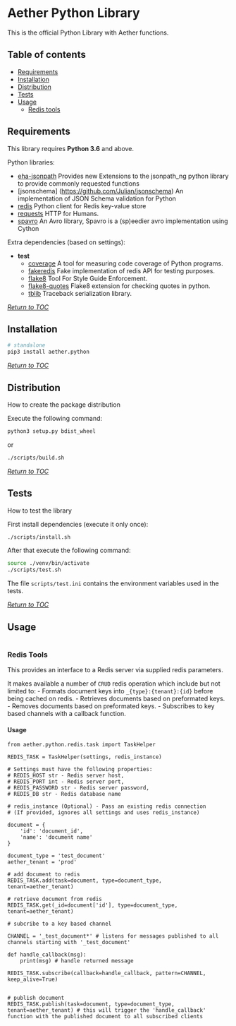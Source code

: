 # Aether Python Library

This is the official Python Library with Aether functions.

## Table of contents

- [Requirements](#requirements)
- [Installation](#installation)
- [Distribution](#distribution)
- [Tests](#tests)
- [Usage](#usage)
  - [Redis tools](#redis_tools)


## Requirements

This library requires **Python 3.6** and above.

Python libraries:

- [eha-jsonpath](https://github.com/eHealthAfrica/jsonpath-extensions/)
  Provides new Extensions to the jsonpath_ng python library to provide commonly requested functions
- [jsonschema] (https://github.com/Julian/jsonschema)
  An implementation of JSON Schema validation for Python
- [redis](https://github.com/andymccurdy/redis-py)
  Python client for Redis key-value store
- [requests](https://2.python-requests.org//en/master/)
  HTTP for Humans.
- [spavro](http://github.com/pluralsight/spavro)
  An Avro library, Spavro is a (sp)eedier avro implementation using Cython

Extra dependencies (based on settings):

- **test**
  - [coverage](https://coverage.readthedocs.io/)
    A tool for measuring code coverage of Python programs.
  - [fakeredis](https://github.com/jamesls/fakeredis)
    Fake implementation of redis API for testing purposes.
  - [flake8](http://flake8.pycqa.org/en/latest/)
    Tool For Style Guide Enforcement.
  - [flake8-quotes](https://github.com/zheller/flake8-quotes)
    Flake8 extension for checking quotes in python.
  - [tblib](https://github.com/ionelmc/python-tblib)
    Traceback serialization library.

*[Return to TOC](#table-of-contents)*


## Installation

```bash
# standalone
pip3 install aether.python
```

*[Return to TOC](#table-of-contents)*


## Distribution

How to create the package distribution

Execute the following command:

```bash
python3 setup.py bdist_wheel
```

or

```bash
./scripts/build.sh
```

*[Return to TOC](#table-of-contents)*


## Tests

How to test the library

First install dependencies (execute it only once):

```bash
./scripts/install.sh
```

After that execute the following command:

```bash
source ./venv/bin/activate
./scripts/test.sh
```

The file `scripts/test.ini` contains the environment variables used in the tests.

*[Return to TOC](#table-of-contents)*


## Usage

```

```

### Redis Tools
This provides an interface to a Redis server via supplied redis parameters.

It makes available a number of `CRUD` redis operation which include but not limited to:
    - Formats document keys into `_{type}:{tenant}:{id}` before being cached on redis.
    - Retrieves documents based on preformated keys.
    - Removes documents based on preformated keys.
    - Subscribes to key based channels with a callback function.

#### Usage

```
from aether.python.redis.task import TaskHelper

REDIS_TASK = TaskHelper(settings, redis_instance)

# Settings must have the following properties:
# REDIS_HOST str - Redis server host,
# REDIS_PORT int - Redis server port,
# REDIS_PASSWORD str - Redis server password,
# REDIS_DB str - Redis database name

# redis_instance (Optional) - Pass an existing redis connection
# (If provided, ignores all settings and uses redis_instance)

document = {
    'id': 'document_id',
    'name': 'document name'
}

document_type = 'test_document'
aether_tenant = 'prod'

# add document to redis
REDIS_TASK.add(task=document, type=document_type, tenant=aether_tenant)

# retrieve document from redis
REDIS_TASK.get(_id=document['id'], type=document_type, tenant=aether_tenant)

# subcribe to a key based channel

CHANNEL = '_test_document*' # listens for messages published to all channels starting with '_test_document'

def handle_callback(msg):
    print(msg) # handle returned message

REDIS_TASK.subscribe(callback=handle_callback, pattern=CHANNEL, keep_alive=True)


# publish document
REDIS_TASK.publish(task=document, type=document_type, tenant=aether_tenant) # this will trigger the 'handle_callback' function with the published document to all subscribed clients